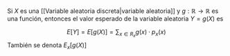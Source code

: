 
Si $X$ es una [[Variable aleatoria discreta|variable aleatoria]] y $g:\mathbb{R}\rightarrow\mathbb{R}$ es una función, entonces el valor esperado de la variable aleatoria $Y=g(X)$ es 

$$E[Y] = E[g(X)] = \sum_{x\in R_x}g(x)·p_x(x)$$ 
También se denota $E_x[g(X)]$ 